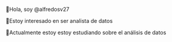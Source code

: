 👋​Hola, soy @alfredosv27

👀​Estoy interesado en ser analista de datos

🌱​Actualmente estoy estoy estudiando sobre el análisis de datos
